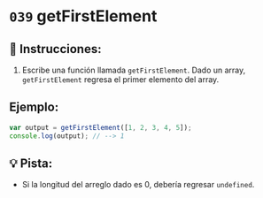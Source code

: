 # `039` getFirstElement

## 📝 Instrucciones:

1. Escribe una función llamada `getFirstElement`. Dado un array, `getFirstElement` regresa el primer elemento del array.


## Ejemplo:

```Javascript
var output = getFirstElement([1, 2, 3, 4, 5]);
console.log(output); // --> 1
```

## 💡 Pista:

+ Si la longitud del arreglo dado es 0, debería regresar `undefined`.
